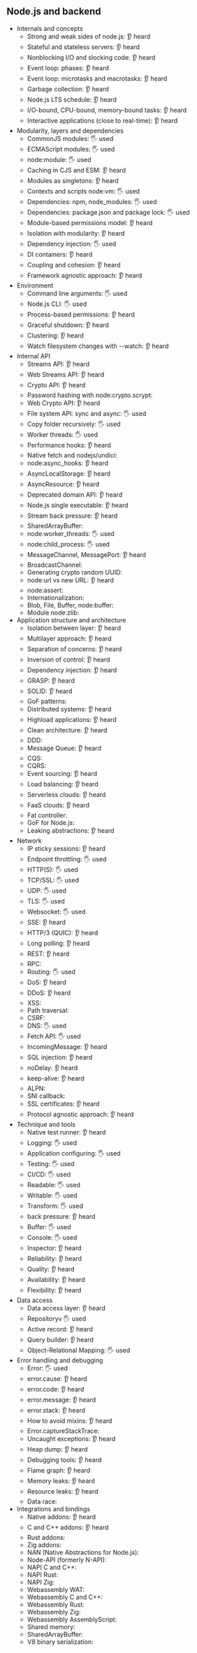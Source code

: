 ## Node.js and backend

- Internals and concepts
  - Strong and weak sides of node.js: 👂 heard
  - Stateful and stateless servers: 👂 heard
  - Nonblocking I/O and slocking code: 👂 heard
  - Event loop: phases: 👂 heard
  - Event loop: microtasks and macrotasks: 👂 heard
  - Garbage collection: 👂 heard
  - Node.js LTS schedule: 👂 heard
  - I/O-bound, CPU-bound, memory-bound tasks: 👂 heard
  - Interactive applications (close to real-time): 👂 heard
- Modularity, layers and dependencies
  - CommonJS modules: 🖐️ used
  - ECMAScript modules: 🖐️ used
  - node:module: 🖐️ used
  - Caching in CJS and ESM: 👂 heard
  - Modules as singletons: 👂 heard
  - Contexts and scripts node:vm: 🖐️ used
  - Dependencies: npm, node_modules: 🖐️ used
  - Dependencies: package.json and package lock:  🖐️ used
  - Module-based permissions model: 👂 heard
  - Isolation with modularity: 👂 heard
  - Dependency injection: 🖐️ used
  - DI containers: 👂 heard
  - Coupling and cohesion: 👂 heard
  - Framework agnostic approach: 👂 heard
- Environment
  - Command line arguments: 🖐️ used
  - Node.js CLI: 🖐️ used
  - Process-based permissions: 👂 heard
  - Graceful shutdown: 👂 heard
  - Clustering: 👂 heard
  - Watch filesystem changes with --watch: 👂 heard
- Internal API
  - Streams API: 👂 heard
  - Web Streams API: 👂 heard
  - Crypto API: 👂 heard
  - Password hashing with node:crypto.scrypt:
  - Web Crypto API: 👂 heard
  - File system API: sync and async: 🖐️ used
  - Copy folder recursively: 🖐️ used
  - Worker threads: 🖐️ used
  - Performance hooks: 👂 heard
  - Native fetch and nodejs/undici:
  - node:async_hooks: 👂 heard
  - AsyncLocalStorage: 👂 heard
  - AsyncResource: 👂 heard
  - Deprecated domain API: 👂 heard
  - Node.js single executable: 👂 heard
  - Stream back pressure: 👂 heard
  - SharedArrayBuffer:
  - node:worker_threads: 🖐️ used
  - node:child_process: 🖐️ used
  - MessageChannel, MessagePort: 👂 heard
  - BroadcastChannel:
  - Generating crypto random UUID:
  - node:url vs new URL: 👂 heard
  - node:assert:
  - Internationalization:
  - Blob, File, Buffer, node:buffer:
  - Module node:zlib:
- Application structure and architecture
  - Isolation between layer: 👂 heard
  - Multilayer approach: 👂 heard
  - Separation of concerns: 👂 heard
  - Inversion of control: 👂 heard
  - Dependency injection: 👂 heard
  - GRASP: 👂 heard
  - SOLID: 👂 heard
  - GoF patterns:
  - Distributed systems: 👂 heard
  - Highload applications: 👂 heard
  - Clean architecture: 👂 heard
  - DDD:
  - Message Queue: 👂 heard
  - CQS:
  - CQRS:
  - Event sourcing: 👂 heard
  - Load balancing: 👂 heard
  - Serverless clouds: 👂 heard
  - FaaS clouds: 👂 heard
  - Fat controller:
  - GoF for Node.js:
  - Leaking abstractions: 👂 heard
- Network
  - IP sticky sessions: 👂 heard
  - Endpoint throttling: 🖐️ used
  - HTTP(S): 🖐️ used
  - TCP/SSL: 🖐️ used
  - UDP: 🖐️ used
  - TLS: 🖐️ used
  - Websocket: 🖐️ used
  - SSE: 👂 heard
  - HTTP/3 (QUIC): 👂 heard
  - Long polling: 👂 heard
  - REST: 👂 heard
  - RPC: 
  - Routing: 🖐️ used
  - DoS: 👂 heard
  - DDoS: 👂 heard
  - XSS:
  - Path traversal:
  - CSRF:
  - DNS: 🖐️ used
  - Fetch API: 🖐️ used
  - IncomingMessage: 👂 heard
  - SQL injection: 👂 heard
  - noDelay: 👂 heard
  - keep-alive: 👂 heard
  - ALPN:
  - SNI callback:
  - SSL certificates: 👂 heard
  - Protocol agnostic approach: 👂 heard
- Technique and tools
  - Native test runner: 👂 heard
  - Logging: 🖐️ used
  - Application configuring: 🖐️ used
  - Testing: 🖐️ used
  - CI/CD: 🖐️ used
  - Readable: 🖐️ used
  - Writable: 🖐️ used
  - Transform: 🖐️ used
  - back pressure: 👂 heard
  - Buffer: 🖐️ used
  - Console: 🖐️ used
  - Inspector: 👂 heard
  - Reliability: 👂 heard
  - Quality: 👂 heard
  - Availability: 👂 heard
  - Flexibility: 👂 heard
- Data access
  - Data access layer: 👂 heard
  - Repositoryv 🖐️ used
  - Active record: 👂 heard
  - Query builder: 👂 heard
  - Object-Relational Mapping: 🖐️ used
- Error handling and debugging
  - Error: 🖐️ used
  - error.cause: 👂 heard
  - error.code: 👂 heard
  - error.message: 👂 heard
  - error.stack: 👂 heard
  - How to avoid mixins: 👂 heard
  - Error.captureStackTrace:
  - Uncaught exceptions: 👂 heard
  - Heap dump: 👂 heard
  - Debugging tools: 👂 heard
  - Flame graph: 👂 heard
  - Memory leaks: 👂 heard
  - Resource leaks: 👂 heard
  - Data race:
- Integrations and bindings
  - Native addons: 👂 heard
  - C and C++ addons: 👂 heard
  - Rust addons:
  - Zig addons:
  - NAN (Native Abstractions for Node.js):
  - Node-API (formerly N-API):
  - NAPI C and C++:
  - NAPI Rust:
  - NAPI Zig:
  - Webassembly WAT:
  - Webassembly C and C++:
  - Webassembly Rust:
  - Webassembly Zig:
  - Webassembly AssemblyScript:
  - Shared memory:
  - SharedArrayBuffer:
  - V8 binary serialization:
